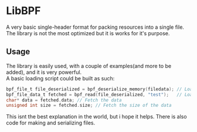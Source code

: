 # LibBPF
A very basic single-header format for packing resources into a single file.  
The library is not the most optimized but it is works for it's purpose.

## Usage
The library is easily used, with a couple of examples(and more to be added), and it is very powerful.  
A basic loading script could be built as such:
```c
bpf_file_t file_deserialized = bpf_deserialize_memory(filedata); // Load file from memory. File loading is not supported yet.
bpf_file_data_t fetched = bpf_read(file_deserialized, "test");   // Load the data of resource called "test" from bpf_read.
char* data = fetched.data; // Fetch the data
unsigned int size = fetched.size; // Fetch the size of the data
```
This isnt the best explanation in the world, but i hope it helps. There is also code for making and serializing files.  
